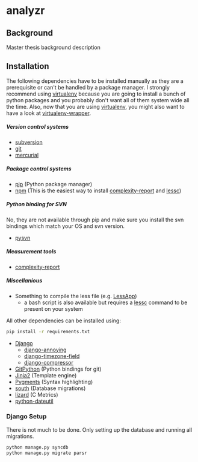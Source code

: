 analyzr
=======

## Background ##

Master thesis background description

## Installation ##

The following dependencies have to be installed manually as they are a prerequisite or can't be handled by a package manager. I strongly recommend using [virtualenv](http://www.virtualenv.org/en/latest/) because you are going to install a bunch of python packages and you probably don't want all of them system wide all the time. Also, now that you are using [virtualenv](http://www.virtualenv.org/en/latest/), you might also want to have a look at [virtualenv-wrapper](http://virtualenvwrapper.readthedocs.org/en/latest/).

##### Version control systems #####
* [subversion](http://subversion.apache.org/packages.html)
* [git](http://git-scm.com/download/)
* [mercurial](http://mercurial.selenic.com/)

##### Package control systems #####
* [pip](http://www.pip-installer.org/en/latest/index.html) (Python package manager)
* [npm](https://npmjs.org/) (This is the easiest way to install [complexity-report](https://npmjs.org/package/complexity-report) and [lessc](https://npmjs.org/package/less))

##### Python binding for SVN #####
No, they are not available through pip and make sure you install the svn bindings which match your OS and svn version.

* [pysvn](http://pysvn.tigris.org/docs/pysvn.html)

##### Measurement tools #####
* [complexity-report](https://npmjs.org/package/complexity-report)

##### Miscellanious #####
* Something to compile the less file (e.g. [LessApp](http://incident57.com/less/))
    * a bash script is also available but requires a [lessc](https://npmjs.org/package/less) command to be present on your system

All other dependencies can be installed using:

```bash
pip install -r requirements.txt
```

* [Django](https://www.djangoproject.com/download/)
    * [django-annoying](https://github.com/skorokithakis/django-annoying)
    * [django-timezone-field](https://github.com/mfogel/django-timezone-field)
    * [django-compressor](http://django-compressor.readthedocs.org/en/latest/)
* [GitPython](http://pythonhosted.org/GitPython/0.3.1/) (Python bindings for git)
* [Jinja2](http://jinja.pocoo.org/docs/) (Template engine)
* [Pygments](http://pygments.org/) (Syntax highlighting)
* [south](http://south.readthedocs.org/en/latest/) (Database migrations)
* [lizard](https://github.com/terryyin/lizard) (C Metrics)
* [python-dateutil](http://labix.org/python-dateutil)

### Django Setup ###

There is not much to be done. Only setting up the database and running all migrations.

```bash
python manage.py syncdb
python manage.py migrate parsr
```
